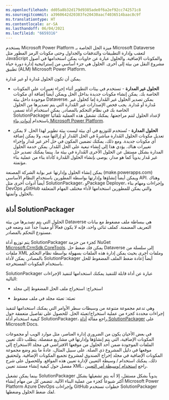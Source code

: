 ```yaml
---
ms.openlocfilehash: dd05a8b32d179d9385ade0f6a2ef92cc742571c8
ms.sourcegitcommit: a3960642d20383fe20430aacf4036514baac8c9f
ms.translationtype: HT
ms.contentlocale: ar-SA
ms.lasthandoff: 06/04/2021
ms.locfileid: "6659316"
---
```

يستخدم Microsoft Power Platform ميزة الحل الخاصة بـ Microsoft Dataverse لتعقب وإدارة التطبيقات والتدفقات والجداول وحتى مكونات الرمز المطور مثل JavaScript والمكونات الإضافية. والحلول عبارة عن حاويات يمكن استخدامها في أصول مشروع النقل من بيئة إلى أخرى. الحلول هي جزء أساسي من إستراتيجية إدارة دورة حياة تطبيق (ALM) Microsoft Power Platform.

يمكن أن تكون الحلول مُدارة أو غير مُدارة.

-   **الحلول غير المدارة** - تستخدم في بيئات التطوير أثناء إجراء تغييرات على المكونات الخاصة بك. يمكن إنشاء مكونات جديدة بداخل الحل ويمكن أيضاً إضافة أي مكونات موجودة داخل بيئة Dataverse. يمكن تصدير الحلول غير المُدارة إما كحلول غير مُدارة أو مُدارة. يجب فحص الإصدارات غير المُدارة التي يتم تصديرها من الحلول الخاصة بك في نظام التحكم بالمصادر. يمكن استخدام أداة تسمى SolutionPackager لإعداد الحلول لتتم مراجعتها. يمكنك تشغيل هذه العملية تلقائياً باستخدام [أدوات بناء Microsoft Power Platform](https://docs.microsoft.com/power-platform/alm/devops-build-tools/?azure-portal=true).

-   **الحلول المدارة** - تُستخدم للتوزيع في أي بيئة ليست بيئة تطوير لهذا الحل. لا يمكن تعديل مكونات الحلول المُدارة مباشرةً في الحل المُدار أو إزالتها منه، ولا يمكن إضافة أي مكونات جديدة. ومع ذلك، يمكنك تضمين المكون في حل آخر غير مُدار وإجراء تغييرات هناك. يؤدي هذا إلى إنشاء تبعية على الحل المُدار. يمكن خدمة الحلول المدارة بشكل مستقل عن الحلول الأخرى المُدارة في بيئة ما. بينما يمكنك تصدير حل غير مُدار يدوياً كما هو مدار، يوصى بإنشاء الحلول المُدارة كأداة بناء من عملية بناء مؤتمتة.

يمكن إنشاء الحلول وإدارتها عبر بوابة الشركة المصنعة (make.powerapps.com) ويمكن أيضاً إنشاؤها وإدارتها بواسطة المطورين باستخدام النظام الأساسي API. وهناك أيضاً أدوات أخرى مثل SolutionPackager، وPackage Deployer، وإجراءات ومهام بناء DevOps وGitHub والتي يمكن للمطورين استخدامها لأداء مختلف المهام المتعلقة بالحلول وأتمتها.

## <a name="solutionpackager-tool"></a>أداة SolutionPackager

الحلول التي يتم تصديرها من بيئة Dataverse هي ببساطة ملف مضغوط مع بيانات التعريف المضمنة. كملف ثنائي واحد، فإنه لا يكون فعالاً أو مفيداً جداً عند وضعه في مستودع التحكم بالمصادر.

يتم توزيع أداة SolutionPackager كجزء من حزمة NuGet [Microsoft.CrmSdk.CoreTools](https://www.nuget.org/packages/Microsoft.CrmSdk.CoreTools/?azure-portal=true). يمكن فك ضغط حل Dataverse إلى سلسلة من ملفات XML وملفات أخرى بحيث يمكن إدارة هذه الملفات بسهولة بواسطة نظام التحكم بالمصادر. يمكن لأداة SolutionPackager أيضاً إعادة ضغط الملف المضغوط للحل باستخدام المكونات المستخرجة.

SolutionPackager عبارة عن أداة قابلة للتنفيذ يمكنك استخدامها لتنفيذ الإجراءات التالية:

-   استخراج: استخراج ملف الحل المضغوط إلى مجلد

-   تعبئة: تعبئة مجلد في ملف مضغوط

وهي تدعم مجموعة متنوعة من وسيطات سطر الأوامر التي يمكنك استخدامها لتنفيذ إجراءات محددة كجزء من عملية استخراج/تعبئة الحل. للحصول على تفاصيل متعمقة حول كيفية استخدام أداة SolutionPackager، راجع مقالة [أداة SolutionPackager](https://docs.microsoft.com/powerapps/developer/common-data-service/compress-extract-solution-file-solutionpackager/?azure-portal=true) على Microsoft Docs.

في بعض الأحيان يكون من الضروري إدارة العناصر، مثل موارد الويب أو مجموعات المكونات الإضافية، التي يتم إنشاؤها وإدارتها في مشاريع منفصلة. يتطلب ذلك تعيين الملفات الموجودة ضمن أحد الحلول من موقعها الافتراضي في مجلد الاستخراج إلى موقعها في دليل المشروع ذي الصلة. على سبيل المثال، عادةً ما يتم وضع مجموعة المكونات الإضافية في مجلد إخراج الصندوق لمشروع تجميع المكونات الإضافية. ولتحقيق ذلك، يمكنك استخدام / وسيطة التعيين لإدارة تعيين هذه المواقع. وللحصول على شرح مفصل حول كيفية إنشاء مستند تعيين XML، راجع [استخدام /وسيطة أمر التعيين](https://docs.microsoft.com/powerapps/developer/common-data-service/compress-extract-solution-file-solutionpackager?azure-portal=true#use-the-map-command-argument).

بينما يمكن تشغيل SolutionPackager يدوياً بشكل مستقل، إلا أنه يتم تشغيلها بشكل أكثر شيوعاً كجزء من عملية البناء الآلية. تتضمن كل من مهام إنشاء Microsoft Power Platform Azure DevOps وإجراءات GitHub خطوات تستخدم SolutionPackager لفك ضغط الحلول وضغطها.
